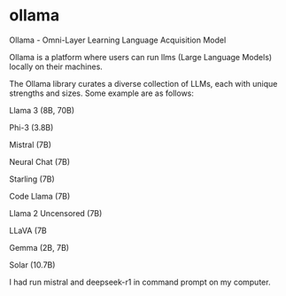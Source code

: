 # ollama

Ollama - Omni-Layer Learning Language Acquisition Model 

Ollama is a platform where users can run llms (Large Language Models) locally on their machines.

The Ollama library curates a diverse collection of LLMs, each with unique strengths and sizes. Some example are as follows:

Llama 3 (8B, 70B)

Phi-3 (3.8B)

Mistral (7B)

Neural Chat (7B)

Starling (7B)

Code Llama (7B)

Llama 2 Uncensored (7B)

LLaVA (7B

Gemma (2B, 7B)

Solar (10.7B)


I had run mistral and deepseek-r1 in command prompt on my computer.
